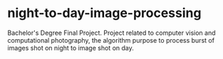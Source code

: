 # night-to-day-image-processing
Bachelor's Degree Final Project. Project related to computer vision and computational photography, the algorithm purpose to process burst of images shot on night to image shot on day.
